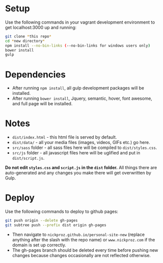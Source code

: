# Setup
Use the following commands in your vagrant development environment to get localhost:3000 up and running:
```bash
git clone *this repo*
cd *new directory*
npm install --no-bin-links (--no-bin-links for windows users only)
bower install
gulp
```

# Dependencies
- After running `npm install`, all gulp development packages will be installed.
- After running `bower install`, Jquery, semantic, hover, font awesome, and full page will be installed.

# Notes
- `dist/index.html` - this html file is served by default.
- `dist/data/` - all your media files (images, videos, GIFs etc.) go here.
- `src/sass` folder - all sass files here will be compiled to `dist/styles.css`.
- `src/js` folder - all javascript files here will be uglified and put in `dist/script.js`.

**Do not edit `styles.css` and `script.js` in the `dist` folder.** All things there are auto-generated and any changes you make there will get overwritten by Gulp.

# Deploy
Use the following commands to deploy to github pages:
```bash
git push origin --delete gh-pages
git subtree push --prefix dist origin gh-pages
```
- Then navigate to `nickproz.github.io/personal-site-new` (replace anything after the slash with the repo name) or `www.nickproz.com` if the domain is set up correctly.
- The gh-pages branch should be deleted every time before pushing new changes because changes occasionally are not reflected otherwise.